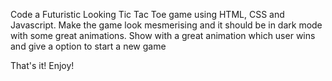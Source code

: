 Code a Futuristic Looking Tic Tac Toe game using HTML, CSS and Javascript. Make the game look mesmerising and it should be in dark mode with some great animations. Show with a great animation which user wins and give a option to start a new game

That's it! Enjoy!
